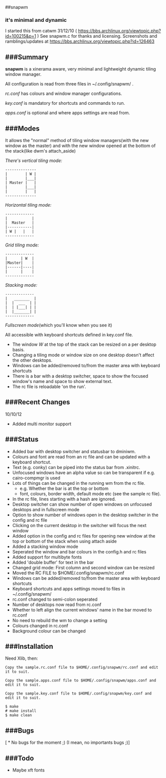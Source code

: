 ##snapwm
### it's minimal and dynamic

I started this from catwm 31/12/10 ( https://bbs.archlinux.org/viewtopic.php?id=100215&p=1 )
    See snapwm.c for thanks and licensing.
Screenshots and ramblings/updates at https://bbs.archlinux.org/viewtopic.php?id=126463


###Summary
-------


**snapwm** is a xinerama aware, very minimal and lightweight dynamic tiling window manager.

All configuration is read from three files in ~/.config/snapwm/ .

*rc.conf* has colours and window manager configurations.

*key.conf* is mandatory for shortcuts and commands to run.

*apps.conf* is optional and where apps settings are read from.

###Modes
-----

It allows the "normal" method of tiling window managers(with the new window as the master)
    and with the new window opened at the bottom of the stack(like dwm's attach_aside)

 *There's vertical tiling mode:*

    --------------
    |        | W |
    |        |___|
    | Master |   |
    |        |___|
    |        |   |
    --------------

 *Horizontal tiling mode:*

    -------------
    |           |
    |  Master   |
    |-----------|
    | W |   |   |
    -------------

 *Grid tiling mode:*

    -------------
    |      | W  |
    |Master|    |
    |------|----|
    |      |    |
    -------------

 *Stacking mode:*

    -------------
    |   _______  |
    |  |  ___  | |
    |  | |___| | |
    |  |_______| |
    -------------


 *Fullscreen mode*(which you'll know when you see it)

 All accessible with keyboard shortcuts defined in key.conf file.
 
 * The window *W* at the top of the stack can be resized on a per desktop basis.
 * Changing a tiling mode or window size on one desktop doesn't affect the other desktops.
 * Windows can be added/removed to/from the master area with keyboard shortcuts
 * There is a bar with a desktop switcher, space to show the focused window's name and space to show external text.
 * The rc file is reloadable 'on the run'.


###Recent Changes
--------------

10/10/12

  * Added multi monitor support


###Status
------

  * Added bar with desktop switcher and statusbar to dminiwm.
  * Colours and font are read from an rc file and can be updated with a keyboard shortcut.
  * Text (e.g. conky) can be piped into the status bar from .xinitrc.
  * Unfocused windows have an alpha value so can be transparent if e.g. cairo-compmgr is used
  * Lots of things can be changed in the running wm from the rc file.
	* e.g. Whether the bar is at the top or bottom
	* font, colours, border width, default mode etc (see the sample rc file).
  * In the rc file, lines starting with a hash are ignored.
  * Desktop switcher can show number of open windows on unfocused desktops and in fullscreen mode
  * Option to show number of windows open in the desktop switcher in the config and rc file
  * Clicking on the current desktop in the switcher will focus the next window
  * Added option in the config and rc files for opening new window at the 
  top or bottom of the stack when using attach aside
  * Added a stacking window mode
  * Seperated the window and bar colours in the config.h and rc files
  * Added support for multibyte fonts
  * Added 'double buffer' for text in the bar
  * Changed grid mode: First column and second window can be resized
  * Moved the RC FILE to $HOME/.config/snapwm/rc.conf
  * Windows can be added/removed to/from the master area with keyboard shortcuts
  * Keyboard shortcuts and apps settings moved to files in ~/.config/snapwm/
  * rc.conf changed to semi-colon seperated
  * Number of desktops now read from rc.conf
  * Whether to left align the current windows' name in the bar moved to rc.conf
  * No need to rebuild the wm to change a setting
  * Colours changed in rc.conf
  * Background colour can be changed


###Installation
------------

Need Xlib, then:

    Copy the sample.rc.conf file to $HOME/.config/snapwm/rc.conf and edit it to suit.

    Copy the sample.apps.conf file to $HOME/.config/snapwm/apps.conf and edit it to suit.

    Copy the sample.key.conf file to $HOME/.config/snapwm/key.conf and edit it to suit.

    $ make
    # make install
    $ make clean


###Bugs
----

[ * No bugs for the moment ;) (I mean, no importants bugs ;)]


###Todo
----

  * Maybe xft fonts
